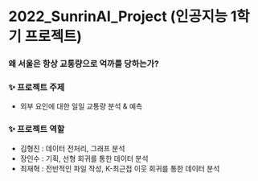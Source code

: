 # 2022_SunrinAI_Project (인공지능 1학기 프로젝트)
### 왜 서울은 항상 교통량으로 억까를 당하는가?

### ✨ 프로젝트 주제
- 외부 요인에 대한 일일 교통량 분석 & 예측

### ✨ 프로젝트 역할
- 김형진 : 데이터 전처리, 그래프 분석
- 장인수 : 기획, 선형 회귀를 통한 데이터 분석 
- 최재혁 : 전반적인 파일 작성, K-최근접 이웃 회귀를 통한 데이터 분석
